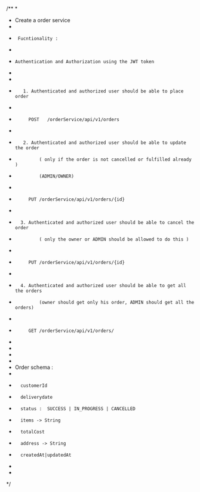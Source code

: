 /**
 * 
 *  Create a order service
 * 
 *      Fucntionality :
 * 
 *     Authentication and Authorization using the JWT token
 *  
 * 
 *        1. Authenticated and authorized user should be able to place order
 *          
 *          POST   /orderService/api/v1/orders
 * 
 *        2. Authenticated and authorized user should be able to update the order
 *              ( only if the order is not cancelled or fulfilled already )
 *              (ADMIN/OWNER)
 *          
 *          PUT /orderService/api/v1/orders/{id}
 * 
 *       3. Authenticated and authorized user should be able to cancel the order
 *              ( only the owner or ADMIN should be allowed to do this )
 *         
 *          PUT /orderService/api/v1/orders/{id}
 * 
 *       4. Authenticated and authorized user should be able to get all the orders
 *              (owner should get only his order, ADMIN should get all the orders)
 *         
 *          GET /orderService/api/v1/orders/
 * 
 * 
 * 
 * 
 *   Order schema :
 * 
 *       customerId 
 *       deliverydate
 *       status :  SUCCESS | IN_PROGRESS | CANCELLED
 *       items -> String
 *       totalCost
 *       address -> String
 *       createdAt|updatedAt
 * 
 * 
 */